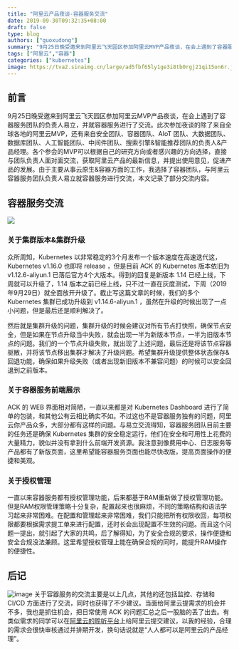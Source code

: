 ```yaml
---
title: "阿里云产品夜谈-容器服务交流"
date: 2019-09-30T09:32:35+08:00
draft: false
type: blog
authors: ["guoxudong"]
summary: "9月25日晚受邀来到阿里云飞天园区参加阿里云MVP产品夜谈，在会上遇到了容器服务团队的负责人易立，并就容器服务进行了交流。"
tags: ["阿里云","容器"]
categories: ["kubernetes"]
image: https://tva2.sinaimg.cn/large/ad5fbf65ly1ge3i8tb0rgj21qi15on6r.jpg
---
```

## 前言

9月25日晚受邀来到阿里云飞天园区参加阿里云MVP产品夜谈，在会上遇到了容器服务团队的负责人易立，并就容器服务进行了交流。此次参加夜谈的除了来自全球各地的阿里云MVP，还有来自安全团队、容器团队、AIoT 团队、大数据团队、数据库团队、人工智能团队、中间件团队、搜索引擎&智能推荐团队的负责人&产品经理。各个参会的MVP可以根据自己的研究方向或者感兴趣的方向选择，直接与团队负责人面对面交流，获取阿里云产品的最新信息，并提出使用意见，促进产品的发展。由于主要从事云原生&容器方面的工作，我选择了容器团队，与阿里云容器服务团队负责人易立就容器服务进行交流，本文记录了部分交流内容。

## 容器服务交流

![](https://tva3.sinaimg.cn/large/ad5fbf65gy1g7hdbw7rwij21zk13ax6s.jpg)
### 关于集群版本&集群升级

众所周知，Kubernetes 以非常稳定的3个月发布一个版本速度在高速迭代这，Kubernetes v1.16.0 也即将 release ，但是目前 ACK 的 Kubernetes 版本依旧为 v1.12.6-aliyun.1 已落后官方4个大版本。得到的回复是新版本 1.14 已经上线，下周就可以升级了，1.14 版本之前已经上线，只不过一直在灰度测试，下周（2019年9月29日）就全面放开升级了。截止写这篇文章的时候，我们的多个 Kubernetes 集群已成功升级到 v1.14.6-aliyun.1 ，虽然在升级的时候出现了一点小问题，但是最后还是顺利解决了。

然后就是集群升级的问题，集群升级的时候会建议对所有节点打快照，确保节点安全，但是如果在节点升级当中失败，就会出现一半为新版本节点，一半为旧版本节点的问题。我们的一个节点升级失败，就出现了上述问题，最后还是将该节点容器驱散，并将该节点移出集群才解决了升级问题。希望集群升级提供整体状态保存&回退功能，确保如果升级失败（或者出现新旧版本不兼容问题）的时候可以安全回退到之前版本。

### 关于容器服务前端展示

ACK 的 WEB 界面相对简陋，一直以来都是对 Kubernetes Dashboard 进行了简单的包装，和其他公有云相比确实不如。不过这也不是容器服务独有的问题，阿里云你产品众多，大部分都有这样的问题。与易立交流得知，容器服务团队目前主要的任务还是确保 Kubernetes 集群的安全稳定运行，他们在安全和可用性上花费的大量精力，貌似并没有拿到什么前端开发资源。我注意到像费用中心、日志服务等产品都有了新版页面，这里希望能容器服务页面也能尽快改版，提高页面操作的便捷和美观。

### 关于授权管理

一直以来容器服务都有授权管理功能，后来都基于RAM重新做了授权管理功能。但是RAM权限管理策略十分复杂，配置起来也很麻烦，不同的策略结构和语法学习起来非常困难。在配置和管理起来非常困难，我们只能把所有权限收回，每项权限都要根据需求提工单来进行配置，还时长会出现配置不生效的问题。而且这个问题一提出，就引起了大家的共鸣，后了解得知，为了安全合规的要求，操作便捷和安全合规没法兼顾。这里希望授权管理上能在确保合规的同时，能提升RAM操作的便捷性。

## 后记

![image](https://tvax2.sinaimg.cn/large/ad5fbf65gy1g7hdrlln6vj21rm0ycwov.jpg)
关于容器服务的交流主要是以上几点，其他的还包括监控、存储和 CI/CD 方面进行了交流，同时也获得了不少建议。当面给阿里云提需求的机会并不多，我也是抓住机会，把日常使用 ACK 的问题汇总之后一股脑的丢了出去。有类似需求的同学可以在[阿里云的聆听平台](https://connect.aliyun.com)上给阿里云提交建议，以我的经验，合理的需求会很快审核通过并排期开发，换句话说就是“人人都可以是阿里云的产品经理”。
